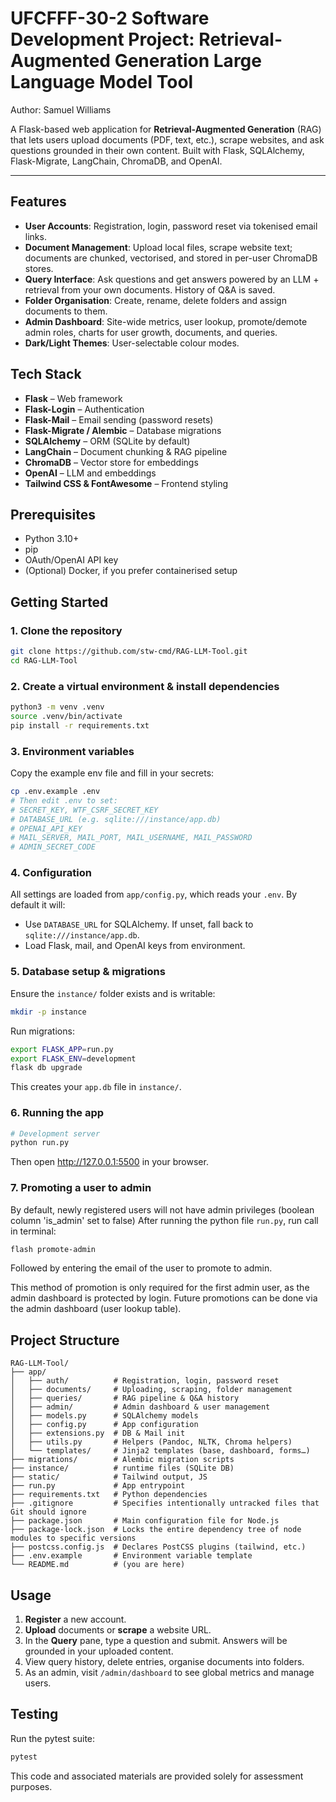 # UFCFFF-30-2 Software Development Project: Retrieval-Augmented Generation Large Language Model Tool

Author: Samuel Williams

A Flask-based web application for **Retrieval-Augmented Generation** (RAG) that lets users upload documents (PDF, text, etc.), scrape websites, and ask questions grounded in their own content. Built with Flask, SQLAlchemy, Flask-Migrate, LangChain, ChromaDB, and OpenAI.

---

## Features

- **User Accounts**: Registration, login, password reset via tokenised email links.
- **Document Management**: Upload local files, scrape website text; documents are chunked, vectorised, and stored in per-user ChromaDB stores.
- **Query Interface**: Ask questions and get answers powered by an LLM + retrieval from your own documents. History of Q&A is saved.
- **Folder Organisation**: Create, rename, delete folders and assign documents to them.
- **Admin Dashboard**: Site-wide metrics, user lookup, promote/demote admin roles, charts for user growth, documents, and queries.
- **Dark/Light Themes**: User-selectable colour modes.

## Tech Stack

- **Flask** – Web framework
- **Flask-Login** – Authentication
- **Flask-Mail** – Email sending (password resets)
- **Flask-Migrate / Alembic** – Database migrations
- **SQLAlchemy** – ORM (SQLite by default)
- **LangChain** – Document chunking & RAG pipeline
- **ChromaDB** – Vector store for embeddings
- **OpenAI** – LLM and embeddings
- **Tailwind CSS & FontAwesome** – Frontend styling

## Prerequisites

- Python 3.10+
- pip
- OAuth/OpenAI API key
- (Optional) Docker, if you prefer containerised setup

## Getting Started

### 1. Clone the repository

```bash
git clone https://github.com/stw-cmd/RAG-LLM-Tool.git
cd RAG-LLM-Tool
```

### 2. Create a virtual environment & install dependencies

```bash
python3 -m venv .venv
source .venv/bin/activate
pip install -r requirements.txt
```

### 3. Environment variables

Copy the example env file and fill in your secrets:

```bash
cp .env.example .env
# Then edit .env to set:
# SECRET_KEY, WTF_CSRF_SECRET_KEY
# DATABASE_URL (e.g. sqlite:///instance/app.db)
# OPENAI_API_KEY
# MAIL_SERVER, MAIL_PORT, MAIL_USERNAME, MAIL_PASSWORD
# ADMIN_SECRET_CODE
```

### 4. Configuration

All settings are loaded from `app/config.py`, which reads your `.env`. By default it will:

- Use `DATABASE_URL` for SQLAlchemy. If unset, fall back to `sqlite:///instance/app.db`.
- Load Flask, mail, and OpenAI keys from environment.

### 5. Database setup & migrations

Ensure the `instance/` folder exists and is writable:

```bash
mkdir -p instance
```

Run migrations:

```bash
export FLASK_APP=run.py
export FLASK_ENV=development
flask db upgrade
```

This creates your `app.db` file in `instance/`.

### 6. Running the app

```bash
# Development server
python run.py
```

Then open <http://127.0.0.1:5500> in your browser.

### 7. Promoting a user to admin

By default, newly registered users will not have admin privileges (boolean column 'is_admin' set to false)
After running the python file `run.py`, run call in terminal: 

```bash
flash promote-admin
```
Followed by entering the email of the user to promote to admin.

This method of promotion is only required for the first admin user, as the admin dashboard is protected by login. Future promotions can be done via the admin dashboard (user lookup table).

## Project Structure

```
RAG-LLM-Tool/
├── app/
│   ├── auth/          # Registration, login, password reset
│   ├── documents/     # Uploading, scraping, folder management
│   ├── queries/       # RAG pipeline & Q&A history
│   ├── admin/         # Admin dashboard & user management
│   ├── models.py      # SQLAlchemy models
│   ├── config.py      # App configuration
│   ├── extensions.py  # DB & Mail init
│   ├── utils.py       # Helpers (Pandoc, NLTK, Chroma helpers)
│   └── templates/     # Jinja2 templates (base, dashboard, forms…)
├── migrations/        # Alembic migration scripts
├── instance/          # runtime files (SQLite DB)
├── static/            # Tailwind output, JS
├── run.py             # App entrypoint
├── requirements.txt   # Python dependencies
├── .gitignore         # Specifies intentionally untracked files that Git should ignore
├── package.json       # Main configuration file for Node.js
├── package-lock.json  # Locks the entire dependency tree of node modules to specific versions
├── postcss.config.js  # Declares PostCSS plugins (tailwind, etc.)
├── .env.example       # Environment variable template
└── README.md          # (you are here)
```

## Usage

1. **Register** a new account.
2. **Upload** documents or **scrape** a website URL.
3. In the **Query** pane, type a question and submit. Answers will be grounded in your uploaded content.
4. View query history, delete entries, organise documents into folders.
5. As an admin, visit `/admin/dashboard` to see global metrics and manage users.

## Testing

Run the pytest suite:

```bash
pytest
```

This code and associated materials are provided solely for assessment purposes.
